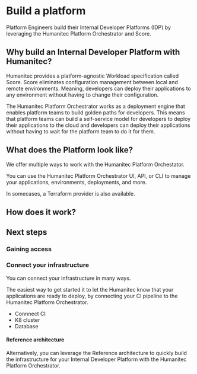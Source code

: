 # Build a platform

Platform Engineers build their Internal Developer Platforms (IDP) by leveraging the Humanitec Platform Orchestrator and Score.

## Why build an Internal Developer Platform with Humanitec?

Humanitec provides a platform-agnostic Workload specification called Score. Score eliminates configuration management between local and remote environments. Meaning, developers can deploy their applications to any environment without having to change their configuration.

The Humanitec Platform Orchestrator works as a deployment engine that enables platform teams to build golden paths for developers. This means that platform teams can build a self-service model for developers to deploy their applications to the cloud and developers can deploy their applications without having to wait for the platform team to do it for them.

## What does the Platform look like?

We offer multiple ways to work with the Humanitec Platform Orchestator.

You can use the Humanitec Platform Orchestrator UI, API, or CLI to manage your applications, environments, deployments, and more.

In somecases, a Terraform provider is also available.

## How does it work?

## Next steps

### Gaining access

### Connect your infrastructure

You can connect your infrastructure in many ways.

The easiest way to get started it to let the Humanitec know that your applications are ready to deploy, by connecting your CI pipeline to the Humanitec Platform Orchestrator.

- Connnect CI
- K8 cluster
- Database

#### Reference architecture

Alternatively, you can leverage the Reference architecture to quickly build the infrastructure for your Internal Developer Platform with the Humanitec Platform Orchestrator.
